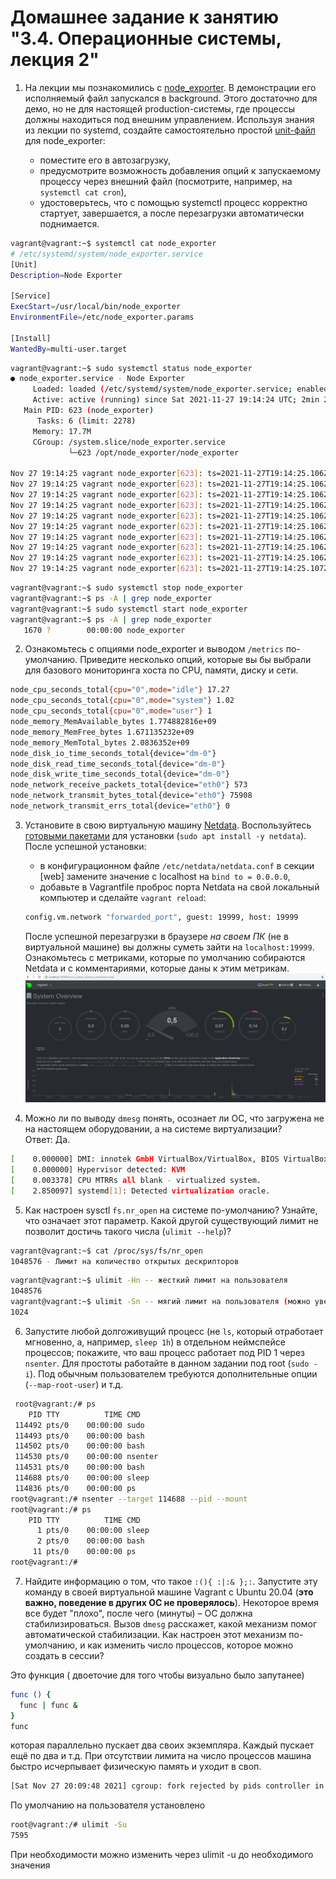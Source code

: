 # Домашнее задание к занятию "3.4. Операционные системы, лекция 2"

1. На лекции мы познакомились с [node_exporter](https://github.com/prometheus/node_exporter/releases). В демонстрации его исполняемый файл запускался в background. Этого достаточно для демо, но не для настоящей production-системы, где процессы должны находиться под внешним управлением. Используя знания из лекции по systemd, создайте самостоятельно простой [unit-файл](https://www.freedesktop.org/software/systemd/man/systemd.service.html) для node_exporter:

    * поместите его в автозагрузку,
    * предусмотрите возможность добавления опций к запускаемому процессу через внешний файл (посмотрите, например, на `systemctl cat cron`),
    * удостоверьтесь, что с помощью systemctl процесс корректно стартует, завершается, а после перезагрузки автоматически поднимается.
```bash
vagrant@vagrant:~$ systemctl cat node_exporter
# /etc/systemd/system/node_exporter.service
[Unit]
Description=Node Exporter

[Service]
ExecStart=/usr/local/bin/node_exporter
EnvironmentFile=/etc/node_exporter.params

[Install]
WantedBy=multi-user.target
```

```bash
vagrant@vagrant:~$ sudo systemctl status node_exporter
● node_exporter.service - Node Exporter
     Loaded: loaded (/etc/systemd/system/node_exporter.service; enabled; vendor preset: enabled)
     Active: active (running) since Sat 2021-11-27 19:14:24 UTC; 2min 22s ago
   Main PID: 623 (node_exporter)
      Tasks: 6 (limit: 2278)
     Memory: 17.7M
     CGroup: /system.slice/node_exporter.service
             └─623 /opt/node_exporter/node_exporter

Nov 27 19:14:25 vagrant node_exporter[623]: ts=2021-11-27T19:14:25.106Z caller=node_exporter.go:115 level=info collector=thermal_zone
Nov 27 19:14:25 vagrant node_exporter[623]: ts=2021-11-27T19:14:25.106Z caller=node_exporter.go:115 level=info collector=time
Nov 27 19:14:25 vagrant node_exporter[623]: ts=2021-11-27T19:14:25.106Z caller=node_exporter.go:115 level=info collector=timex
Nov 27 19:14:25 vagrant node_exporter[623]: ts=2021-11-27T19:14:25.106Z caller=node_exporter.go:115 level=info collector=udp_queues
Nov 27 19:14:25 vagrant node_exporter[623]: ts=2021-11-27T19:14:25.106Z caller=node_exporter.go:115 level=info collector=uname
Nov 27 19:14:25 vagrant node_exporter[623]: ts=2021-11-27T19:14:25.106Z caller=node_exporter.go:115 level=info collector=vmstat
Nov 27 19:14:25 vagrant node_exporter[623]: ts=2021-11-27T19:14:25.106Z caller=node_exporter.go:115 level=info collector=xfs
Nov 27 19:14:25 vagrant node_exporter[623]: ts=2021-11-27T19:14:25.106Z caller=node_exporter.go:115 level=info collector=zfs
Nov 27 19:14:25 vagrant node_exporter[623]: ts=2021-11-27T19:14:25.106Z caller=node_exporter.go:199 level=info msg="Listening on" address=:9100
Nov 27 19:14:25 vagrant node_exporter[623]: ts=2021-11-27T19:14:25.107Z caller=tls_config.go:195 level=info msg="TLS is disabled." http2=false
```

```bash
vagrant@vagrant:~$ sudo systemctl stop node_exporter
vagrant@vagrant:~$ ps -A | grep node_exporter
vagrant@vagrant:~$ sudo systemctl start node_exporter
vagrant@vagrant:~$ ps -A | grep node_exporter
   1670 ?        00:00:00 node_exporter
```
2. Ознакомьтесь с опциями node_exporter и выводом `/metrics` по-умолчанию. Приведите несколько опций, которые вы бы выбрали для базового мониторинга хоста по CPU, памяти, диску и сети.
```bash
node_cpu_seconds_total{cpu="0",mode="idle"} 17.27
node_cpu_seconds_total{cpu="0",mode="system"} 1.02
node_cpu_seconds_total{cpu="0",mode="user"} 1
node_memory_MemAvailable_bytes 1.774882816e+09
node_memory_MemFree_bytes 1.671135232e+09
node_memory_MemTotal_bytes 2.0836352e+09
node_disk_io_time_seconds_total{device="dm-0"}
node_disk_read_time_seconds_total{device="dm-0"}
node_disk_write_time_seconds_total{device="dm-0"}
node_network_receive_packets_total{device="eth0"} 573
node_network_transmit_bytes_total{device="eth0"} 75908
node_network_transmit_errs_total{device="eth0"} 0
```
3. Установите в свою виртуальную машину [Netdata](https://github.com/netdata/netdata). Воспользуйтесь [готовыми пакетами](https://packagecloud.io/netdata/netdata/install) для установки (`sudo apt install -y netdata`). После успешной установки:
    * в конфигурационном файле `/etc/netdata/netdata.conf` в секции [web] замените значение с localhost на `bind to = 0.0.0.0`,
    * добавьте в Vagrantfile проброс порта Netdata на свой локальный компьютер и сделайте `vagrant reload`:

    ```bash
    config.vm.network "forwarded_port", guest: 19999, host: 19999
    ```

    После успешной перезагрузки в браузере *на своем ПК* (не в виртуальной машине) вы должны суметь зайти на `localhost:19999`. Ознакомьтесь с метриками, которые по умолчанию собираются Netdata и с комментариями, которые даны к этим метрикам.
![img_3.png](img_3.png)
4. Можно ли по выводу `dmesg` понять, осознает ли ОС, что загружена не на настоящем оборудовании, а на системе виртуализации?  
Ответ:
Да.
```bash
[    0.000000] DMI: innotek GmbH VirtualBox/VirtualBox, BIOS VirtualBox 12/01/2006
[    0.000000] Hypervisor detected: KVM
[    0.003378] CPU MTRRs all blank - virtualized system.
[    2.850097] systemd[1]: Detected virtualization oracle.
```

5. Как настроен sysctl `fs.nr_open` на системе по-умолчанию? Узнайте, что означает этот параметр. Какой другой существующий лимит не позволит достичь такого числа (`ulimit --help`)?  
```bash
vagrant@vagrant:~$ cat /proc/sys/fs/nr_open
1048576 - Лимит на количество открытых дескрипторов
```
```bash
vagrant@vagrant:~$ ulimit -Hn -- жесткий лимит на пользователя
1048576
vagrant@vagrant:~$ ulimit -Sn -- мягий лимит на пользователя (можно увеличить в пределах жесткого лимита )
1024
```

6. Запустите любой долгоживущий процесс (не `ls`, который отработает мгновенно, а, например, `sleep 1h`) в отдельном неймспейсе процессов; покажите, что ваш процесс работает под PID 1 через `nsenter`. Для простоты работайте в данном задании под root (`sudo -i`). Под обычным пользователем требуются дополнительные опции (`--map-root-user`) и т.д.
```bash 
 root@vagrant:/# ps
    PID TTY          TIME CMD
 114492 pts/0    00:00:00 sudo
 114493 pts/0    00:00:00 bash
 114502 pts/0    00:00:00 bash
 114530 pts/0    00:00:00 nsenter
 114531 pts/0    00:00:00 bash
 114688 pts/0    00:00:00 sleep
 114836 pts/0    00:00:00 ps
root@vagrant:/# nsenter --target 114688 --pid --mount
root@vagrant:/# ps
    PID TTY          TIME CMD
      1 pts/0    00:00:00 sleep
      2 pts/0    00:00:00 bash
     11 pts/0    00:00:00 ps
root@vagrant:/#
```
7. Найдите информацию о том, что такое `:(){ :|:& };:`. Запустите эту команду в своей виртуальной машине Vagrant с Ubuntu 20.04 (**это важно, поведение в других ОС не проверялось**). Некоторое время все будет "плохо", после чего (минуты) – ОС должна стабилизироваться. Вызов `dmesg` расскажет, какой механизм помог автоматической стабилизации. Как настроен этот механизм по-умолчанию, и как изменить число процессов, которое можно создать в сессии?  

Это функция ( двоеточие  для того чтобы визуально было запутанее)
```bash
func () {
  func | func &
}
func
```
 которая параллельно пускает два своих экземпляра. Каждый пускает ещё по два и т.д. 
При отсутствии лимита на число процессов машина быстро исчерпывает физическую память и уходит в своп.
```bash
[Sat Nov 27 20:09:48 2021] cgroup: fork rejected by pids controller in /user.slice/user-1000.slice/session-4.scope
```
По умолчанию на пользователя установлено 
```bash
root@vagrant:/# ulimit -Su
7595
```
При необходимости можно изменить через ulimit -u до необходимого значения